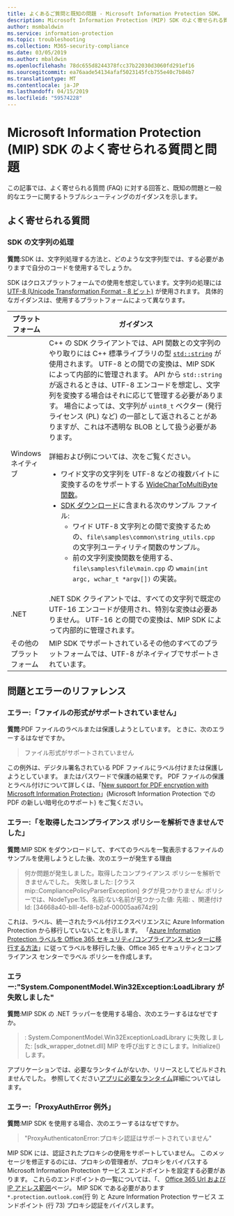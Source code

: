 ```yaml
---
title: よくあるご質問と既知の問題 - Microsoft Information Protection SDK。
description: Microsoft Information Protection (MIP) SDK のよく寄せられる質問と、問題とエラーに関するトラブルシューティングのガイダンスです。
author: msmbaldwin
ms.service: information-protection
ms.topic: troubleshooting
ms.collection: M365-security-compliance
ms.date: 03/05/2019
ms.author: mbaldwin
ms.openlocfilehash: 78dc655d8244378fcc37b22030d3060fd291ef16
ms.sourcegitcommit: ea76aade54134afaf5023145fcb755e40c7b84b7
ms.translationtype: MT
ms.contentlocale: ja-JP
ms.lasthandoff: 04/15/2019
ms.locfileid: "59574228"
---
```

# <a name="microsoft-information-protection-mip-sdk-faqs-and-issues"></a>Microsoft Information Protection (MIP) SDK のよく寄せられる質問と問題

この記事では、よく寄せられる質問 (FAQ) に対する回答と、既知の問題と一般的なエラーに関するトラブルシューティングのガイダンスを示します。

## <a name="frequently-asked-questions"></a>よく寄せられる質問 

### <a name="sdk-string-handling"></a>SDK の文字列の処理

**質問**:SDK は、文字列処理する方法と、どのような文字列型では、する必要がありますで自分のコードを使用するでしょうか。

SDK はクロスプラットフォームでの使用を想定しています。文字列の処理には [UTF-8 (Unicode Transformation Format - 8 ビット)](https://wikipedia.org/wiki/UTF-8) が使用されます。 具体的なガイダンスは、使用するプラットフォームによって異なります。

| プラットフォーム | ガイダンス |
|-|-|
| Windows ネイティブ | C++ の SDK クライアントでは、API 関数との文字列のやり取りには C++ 標準ライブラリの型 [`std::string`](https://wikipedia.org/wiki/C%2B%2B_string_handling) が使用されます。 UTF-8 との間での変換は、MIP SDK によって内部的に管理されます。 API から `std::string` が返されるときは、UTF-8 エンコードを想定し、文字列を変換する場合はそれに応じて管理する必要があります。 場合によっては、文字列が `uint8_t` ベクター (発行ライセンス (PL) など) の一部として返されることがありますが、これは不透明な BLOB として扱う必要があります。<br><br>詳細および例については、次をご覧ください。<ul><li>ワイド文字の文字列を UTF-8 などの複数バイトに変換するのをサポートする [WideCharToMultiByte 関数](/windows/desktop/api/stringapiset/nf-stringapiset-widechartomultibyte)。<li>[SDK ダウンロード](setup-configure-mip.md#configure-your-client-workstation)に含まれる次のサンプル ファイル:<ul><li>ワイド UTF-8 文字列との間で変換するための、`file\samples\common\string_utils.cpp` の文字列ユーティリティ関数のサンプル。<li>前の文字列変換関数を使用する、`file\samples\file\main.cpp` の `wmain(int argc, wchar_t *argv[])` の実装。</li></ul></ul>|
| .NET | .NET SDK クライアントでは、すべての文字列で既定の UTF-16 エンコードが使用され、特別な変換は必要ありません。 UTF-16 との間での変換は、MIP SDK によって内部的に管理されます。 |
| その他のプラットフォーム | MIP SDK でサポートされているその他のすべてのプラットフォームでは、UTF-8 がネイティブでサポートされています。 |

## <a name="issues-and-errors-reference"></a>問題とエラーのリファレンス

### <a name="error-file-format-not-supported"></a>エラー:「ファイルの形式がサポートされていません」  

**質問**:PDF ファイルのラベルまたは保護しようとしています。 ときに、次のエラーするはなぜですか。

> ファイル形式がサポートされていません

この例外は、デジタル署名されている PDF ファイルにラベル付けまたは保護しようとしています。 またはパスワードで保護の結果です。 PDF ファイルの保護とラベル付けについて詳しくは、「[New support for PDF encryption with Microsoft Information Protection](https://techcommunity.microsoft.com/t5/Azure-Information-Protection/New-support-for-PDF-encryption-with-Microsoft-Information/ba-p/262757)」(Microsoft Information Protection での PDF の新しい暗号化のサポート) をご覧ください。

### <a name="error-failed-to-parse-the-acquired-compliance-policy"></a>エラー:「を取得したコンプライアンス ポリシーを解析できませんでした」  

**質問**:MIP SDK をダウンロードして、すべてのラベルを一覧表示するファイルのサンプルを使用しようとした後、次のエラーが発生する理由

> 何か問題が発生しました。取得したコンプライアンス ポリシーを解析できませんでした。 失敗しました: [クラス mip::CompliancePolicyParserException] タグが見つかりません: ポリシーでは、NodeType:15、名前:ない名前が見つかった値: 先祖: <SyncFile> <Content>、関連付け Id: [34668a40-blll-4ef8-b2af-00005aa674z9]

これは、ラベル、統一されたラベル付けエクスペリエンスに Azure Information Protection から移行していないことを示します。 「[Azure Information Protection ラベルを Office 365 セキュリティ/コンプライアンス センターに移行する方法](/azure/information-protection/configure-policy-migrate-labels)」に従ってラベルを移行した後、Office 365 セキュリティとコンプライアンス センターでラベル ポリシーを作成します。 

### <a name="error-systemcomponentmodelwin32exception-loadlibrary-failed"></a>エラー:"System.ComponentModel.Win32Exception:LoadLibrary が失敗しました"

**質問**:MIP SDK の .NET ラッパーを使用する場合、次のエラーするはなぜですか。

> : System.ComponentModel.Win32ExceptionLoadLibrary に失敗しました: [sdk_wrapper_dotnet.dll] MIP を呼び出すときにします。Initialize() します。

アプリケーションでは、必要なランタイムがないか、リリースとしてビルドされませんでした。 参照してください[アプリに必要なランタイム](setup-configure-mip.md#ensure-your-app-has-the-required-runtime)詳細についてはします。 

### <a name="error-proxyautherror-exception"></a>エラー:「ProxyAuthError 例外」

**質問**:MIP SDK を使用する場合、次のエラーするはなぜですか。

> "ProxyAuthenticatonError:プロキシ認証はサポートされていません"

MIP SDK には、認証されたプロキシの使用をサポートしていません。 このメッセージを修正するのには、プロキシの管理者が、プロキシをバイパスする Microsoft Information Protection サービス エンドポイントを設定する必要があります。 これらのエンドポイントの一覧については、「、 [Office 365 Url および IP アドレス範囲](https://docs.microsoft.com/office365/enterprise/urls-and-ip-address-ranges)ページ。 MIP SDK である必要があります`*.protection.outlook.com`(行 9) と Azure Information Protection サービス エンドポイント (行 73) プロキシ認証をバイパスします。
